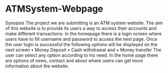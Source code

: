 # ATMSystem-Webpage

Synopsis
The project we are submitting is an ATM system website. The aim of this website is to provide its users a way to access their accounts and make different transactions. In the homepage there is a login screen where users have to fill username and password to access the next page. 
Once the user login is successful the following options will be displayed on the next screen 
•	Money Deposit
•	Cash withdrawal and 
•	Money transfer
The user can select any option according to his need. In the home page there are options of news, contact and about where users can get more information about the website.
